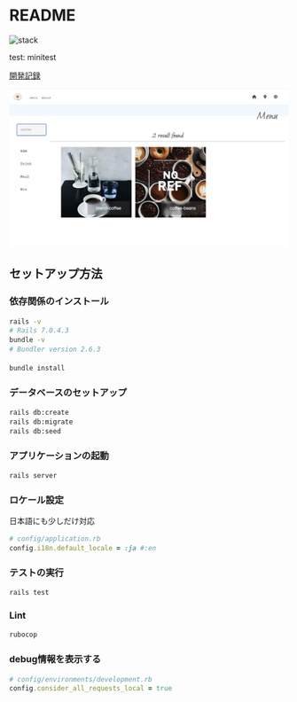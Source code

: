 # README

<img alt="stack" src="https://skillicons.dev/icons?theme=dark&perline=7&i=css,bootstrap,rails,minitest" />

test: minitest

[開発記録](./.md/./DEV.md)

![img1](./.md/assets/product-search.png)

## セットアップ方法

### 依存関係のインストール

```bash
rails -v
# Rails 7.0.4.3
bundle -v
# Bundler version 2.6.3

bundle install
```

### データベースのセットアップ

```bash
rails db:create
rails db:migrate
rails db:seed
```

### アプリケーションの起動

```bash
rails server
```

### ロケール設定

日本語にも少しだけ対応

```ruby
# config/application.rb
config.i18n.default_locale = :ja #:en
```

### テストの実行

```bash
rails test
```

### Lint

```bash
rubocop
```

### debug情報を表示する

```rb
# config/environments/development.rb
config.consider_all_requests_local = true
```

